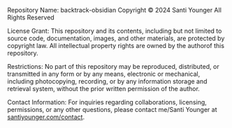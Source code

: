 Repository Name: backtrack-obsidian
Copyright © 2024 Santi Younger
All Rights Reserved

License Grant:
This repository and its contents, including but not limited to source code, documentation, images, and other materials, are protected by copyright law. All intellectual property rights are owned by the authorof this repository.

Restrictions:
No part of this repository may be reproduced, distributed, or transmitted in any form or by any means, electronic or mechanical, including photocopying, recording, or by any information storage and retrieval system, without the prior written permission of the author.

Contact Information:
For inquiries regarding collaborations, licensing, permissions, or any other questions, please contact me/Santi Younger at [santiyounger.com/contact](https://santiyounger.com/contact).
